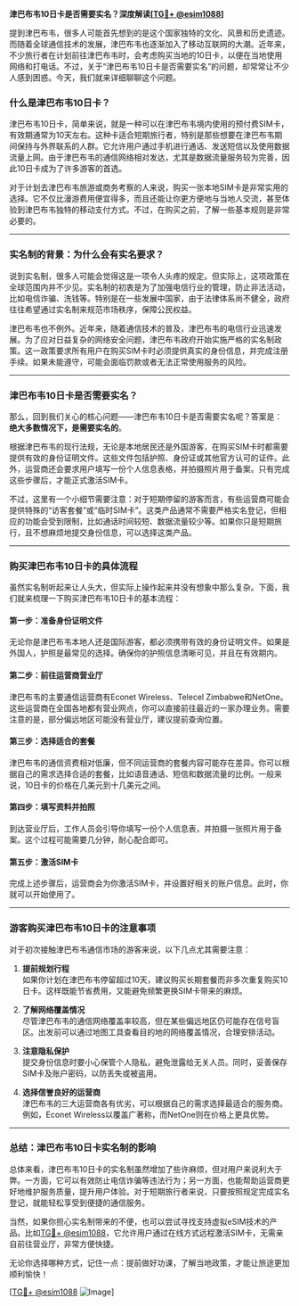 **津巴布韦10日卡是否需要实名？深度解读[[TG💪+ @esim1088](https://t.me/s/esim1088)]**

提到津巴布韦，很多人可能首先想到的是这个国家独特的文化、风景和历史遗迹。而随着全球通信技术的发展，津巴布韦也逐渐加入了移动互联网的大潮。近年来，不少旅行者在计划前往津巴布韦时，会考虑购买当地的10日卡，以便在当地使用网络和打电话。不过，关于“津巴布韦10日卡是否需要实名”的问题，却常常让不少人感到困惑。今天，我们就来详细聊聊这个问题。

### 什么是津巴布韦10日卡？

津巴布韦10日卡，简单来说，就是一种可以在津巴布韦境内使用的预付费SIM卡，有效期通常为10天左右。这种卡适合短期旅行者，特别是那些想要在津巴布韦期间保持与外界联系的人群。它允许用户通过手机进行通话、发送短信以及使用数据流量上网。由于津巴布韦的通信网络相对发达，尤其是数据流量服务较为完善，因此10日卡成为了许多游客的首选。

对于计划去津巴布韦旅游或商务考察的人来说，购买一张本地SIM卡是非常实用的选择。它不仅比漫游费用便宜得多，而且还能让你更方便地与当地人交流，甚至体验到津巴布韦独特的移动支付方式。不过，在购买之前，了解一些基本规则是非常必要的。

---

### 实名制的背景：为什么会有实名要求？

说到实名制，很多人可能会觉得这是一项令人头疼的规定。但实际上，这项政策在全球范围内并不少见。实名制的初衷是为了加强电信行业的管理，防止非法活动，比如电信诈骗、洗钱等。特别是在一些发展中国家，由于法律体系尚不健全，政府往往希望通过实名制来规范市场秩序，保障公民权益。

津巴布韦也不例外。近年来，随着通信技术的普及，津巴布韦的电信行业迅速发展。为了应对日益复杂的网络安全问题，津巴布韦政府开始实施严格的实名制政策。这一政策要求所有用户在购买SIM卡时必须提供真实的身份信息，并完成注册手续。如果未能遵守，可能会面临罚款或者无法正常使用服务的风险。

---

### 津巴布韦10日卡是否需要实名？

那么，回到我们关心的核心问题——津巴布韦10日卡是否需要实名呢？答案是：**绝大多数情况下，是需要实名的**。

根据津巴布韦的现行法规，无论是本地居民还是外国游客，在购买SIM卡时都需要提供有效的身份证明文件。这些文件包括护照、身份证或其他官方认可的证件。此外，运营商还会要求用户填写一份个人信息表格，并拍摄照片用于备案。只有完成这些步骤后，才能正式激活SIM卡。

不过，这里有一个小细节需要注意：对于短期停留的游客而言，有些运营商可能会提供特殊的“访客套餐”或“临时SIM卡”。这类产品通常不需要严格实名登记，但相应的功能会受到限制，比如通话时间较短、数据流量较少等。如果你只是短期旅行，且不想麻烦地提交身份信息，可以选择这类产品。

---

### 购买津巴布韦10日卡的具体流程

虽然实名制听起来让人头大，但实际上操作起来并没有想象中那么复杂。下面，我们就来梳理一下购买津巴布韦10日卡的基本流程：

#### 第一步：准备身份证明文件
无论你是津巴布韦本地人还是国际游客，都必须携带有效的身份证明文件。如果是外国人，护照是最常见的选择。确保你的护照信息清晰可见，并且在有效期内。

#### 第二步：前往运营商营业厅
津巴布韦的主要通信运营商有Econet Wireless、Telecel Zimbabwe和NetOne。这些运营商在全国各地都有营业网点，你可以直接前往最近的一家办理业务。需要注意的是，部分偏远地区可能没有营业厅，建议提前查询位置。

#### 第三步：选择适合的套餐
津巴布韦的通信资费相对低廉，但不同运营商的套餐内容可能存在差异。你可以根据自己的需求选择合适的套餐，比如语音通话、短信和数据流量的比例。一般来说，10日卡的价格在几美元到十几美元之间。

#### 第四步：填写资料并拍照
到达营业厅后，工作人员会引导你填写一份个人信息表，并拍摄一张照片用于备案。这个过程可能需要几分钟，耐心配合即可。

#### 第五步：激活SIM卡
完成上述步骤后，运营商会为你激活SIM卡，并设置好相关的账户信息。此时，你就可以开始使用了。

---

### 游客购买津巴布韦10日卡的注意事项

对于初次接触津巴布韦通信市场的游客来说，以下几点尤其需要注意：

1. **提前规划行程**  
   如果你计划在津巴布韦停留超过10天，建议购买长期套餐而非多次重复购买10日卡。这样既能节省费用，又能避免频繁更换SIM卡带来的麻烦。

2. **了解网络覆盖情况**  
   尽管津巴布韦的通信网络覆盖率较高，但在某些偏远地区仍可能存在信号盲区。出发前可以通过地图工具查看目的地的网络覆盖情况，合理安排活动。

3. **注意隐私保护**  
   提交身份信息时要小心保管个人隐私，避免泄露给无关人员。同时，妥善保存SIM卡及账户密码，以防丢失或被盗用。

4. **选择信誉良好的运营商**  
   津巴布韦的三大运营商各有优劣，可以根据自己的需求选择最适合的服务商。例如，Econet Wireless以覆盖广著称，而NetOne则在价格上更具优势。

---

### 总结：津巴布韦10日卡实名制的影响

总体来看，津巴布韦10日卡的实名制虽然增加了些许麻烦，但对用户来说利大于弊。一方面，它可以有效防止电信诈骗等违法行为；另一方面，也能帮助运营商更好地维护服务质量，提升用户体验。对于短期旅行者来说，只要按照规定完成实名登记，就能轻松享受到便捷的通信服务。

当然，如果你担心实名制带来的不便，也可以尝试寻找支持虚拟eSIM技术的产品。比如[TG💪+ @esim1088](https://t.me/s/esim1088)，它允许用户通过在线方式远程激活SIM卡，无需亲自前往营业厅，非常方便快捷。

无论你选择哪种方式，记住一点：提前做好功课，了解当地政策，才能让旅途更加顺利愉快！

[[TG💪+ @esim1088](https://t.me/s/esim1088) ![Image](https://i.postimg.cc/4NQfJmqS/Snipaste-2025-05-13-00-14-12.png)]